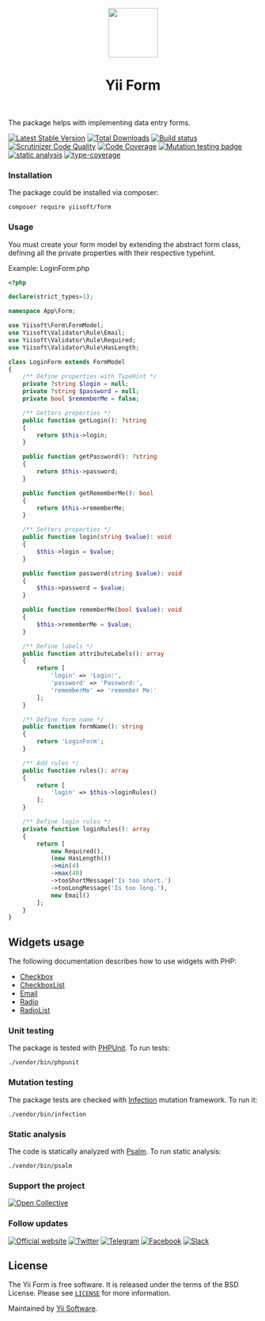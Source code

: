 <p align="center">
    <a href="https://github.com/yiisoft" target="_blank">
        <img src="https://yiisoft.github.io/docs/images/yii_logo.svg" height="100px">
    </a>
    <h1 align="center">Yii Form</h1>
    <br>
</p>

The package helps with implementing data entry forms.

[![Latest Stable Version](https://poser.pugx.org/yiisoft/form/v/stable.png)](https://packagist.org/packages/yiisoft/form)
[![Total Downloads](https://poser.pugx.org/yiisoft/form/downloads.png)](https://packagist.org/packages/yiisoft/form)
[![Build status](https://github.com/yiisoft/form/workflows/build/badge.svg)](https://github.com/yiisoft/form/actions?query=workflow%3Abuild)
[![Scrutinizer Code Quality](https://scrutinizer-ci.com/g/yiisoft/form/badges/quality-score.png?b=master)](https://scrutinizer-ci.com/g/yiisoft/form/?branch=master)
[![Code Coverage](https://scrutinizer-ci.com/g/yiisoft/form/badges/coverage.png?b=master)](https://scrutinizer-ci.com/g/yiisoft/form/?branch=master)
[![Mutation testing badge](https://img.shields.io/endpoint?style=flat&url=https%3A%2F%2Fbadge-api.stryker-mutator.io%2Fgithub.com%2Fyiisoft%2Fform%2Fmaster)](https://dashboard.stryker-mutator.io/reports/github.com/yiisoft/form/master)
[![static analysis](https://github.com/yiisoft/form/workflows/static%20analysis/badge.svg)](https://github.com/yiisoft/form/actions?query=workflow%3A%22static+analysis%22)
[![type-coverage](https://shepherd.dev/github/yiisoft/form/coverage.svg)](https://shepherd.dev/github/yiisoft/form)

### Installation

The package could be installed via composer:

```shell
composer require yiisoft/form
```

### Usage

You must create your form model by extending the abstract form class, defining all the private properties with their
respective typehint.

Example: LoginForm.php

```php
<?php

declare(strict_types=1);

namespace App\Form;

use Yiisoft\Form\FormModel;
use Yiisoft\Validator\Rule\Email;
use Yiisoft\Validator\Rule\Required;
use Yiisoft\Validator\Rule\HasLength;

class LoginForm extends FormModel
{
    /** Define properties with TypeHint */
    private ?string $login = null;
    private ?string $password = null;
    private bool $rememberMe = false;

    /** Getters properties */
    public function getLogin(): ?string
    {
        return $this->login;
    }

    public function getPassword(): ?string
    {
        return $this->password;
    }

    public function getRememberMe(): bool
    {
        return $this->rememberMe;
    }

    /** Setters properties */
    public function login(string $value): void
    {
        $this->login = $value;
    }

    public function password(string $value): void
    {
        $this->password = $value;
    }

    public function rememberMe(bool $value): void
    {
        $this->rememberMe = $value;
    }

    /** Define labels */
    public function attributeLabels(): array
    {
        return [
            'login' => 'Login:',
            'password' => 'Password:',
            'rememberMe' => 'remember Me:'
        ];
    }

    /** Define form name */
    public function formName(): string
    {
        return 'LoginForm';
    }

    /** Add rules */
    public function rules(): array
    {
        return [
            'login' => $this->loginRules()
        ];
    }

    /** Define login rules */
    private function loginRules(): array
    {
        return [
            new Required(),
            (new HasLength())
            ->min(4)
            ->max(40)
            ->tooShortMessage('Is too short.')
            ->tooLongMessage('Is too long.'),
            new Email()
        ];
    }
}
```

## Widgets usage

The following documentation describes how to use widgets with PHP:

- [Checkbox](docs/checkbox.md)
- [CheckboxList](docs/checkboxlist.md)
- [Email](docs/email.md)
- [Radio](docs/radio.md)
- [RadioList](docs/radiolist.md)

### Unit testing

The package is tested with [PHPUnit](https://phpunit.de/). To run tests:

```shell
./vendor/bin/phpunit
```

### Mutation testing

The package tests are checked with [Infection](https://infection.github.io/) mutation framework. To run it:

```shell
./vendor/bin/infection
```

### Static analysis

The code is statically analyzed with [Psalm](https://psalm.dev/). To run static analysis:

```shell
./vendor/bin/psalm
```

### Support the project

[![Open Collective](https://img.shields.io/badge/Open%20Collective-sponsor-7eadf1?logo=open%20collective&logoColor=7eadf1&labelColor=555555)](https://opencollective.com/yiisoft)

### Follow updates

[![Official website](https://img.shields.io/badge/Powered_by-Yii_Framework-green.svg?style=flat)](https://www.yiiframework.com/)
[![Twitter](https://img.shields.io/badge/twitter-follow-1DA1F2?logo=twitter&logoColor=1DA1F2&labelColor=555555?style=flat)](https://twitter.com/yiiframework)
[![Telegram](https://img.shields.io/badge/telegram-join-1DA1F2?style=flat&logo=telegram)](https://t.me/yii3en)
[![Facebook](https://img.shields.io/badge/facebook-join-1DA1F2?style=flat&logo=facebook&logoColor=ffffff)](https://www.facebook.com/groups/yiitalk)
[![Slack](https://img.shields.io/badge/slack-join-1DA1F2?style=flat&logo=slack)](https://yiiframework.com/go/slack)

## License

The Yii Form is free software. It is released under the terms of the BSD License.
Please see [`LICENSE`](./LICENSE.md) for more information.

Maintained by [Yii Software](https://www.yiiframework.com/).
